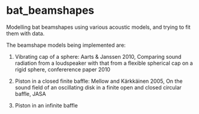 # bat_beamshapes
Modelling bat beamshapes using various acoustic models, and trying to fit them with data. 

The beamshape models being implemented are:

1. Vibrating cap of a sphere: Aarts & Janssen 2010, Comparing sound radiation from a loudspeaker with that from a flexible spherical cap on a rigid sphere, confererence paper 2010

2. Piston in a closed finite baffle: Mellow and Kärkkäinen 2005, On the sound field of an oscillating disk in a finite open and closed circular baffle, JASA

3. Piston in an infinite baffle
